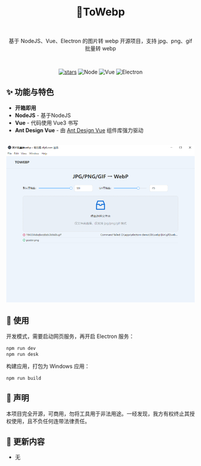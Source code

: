 <div align="center">
<br />
  <h1>🚀ToWebp</h1>
<br />

基于 NodeJS、Vue、Electron 的图片转 webp 开源项目，支持 jpg、png、gif 批量转 webp

<br />

[![stars](https://img.shields.io/github/stars/zhengyiapp/towebp?style=flat-square&logo=GitHub)](https://github.com/zhengyiapp/towebp)
![Node](https://img.shields.io/badge/Node-v22+-red)
![Vue](https://img.shields.io/badge/Vue-v3-red)
![Electron](https://img.shields.io/badge/Electron-required-green)
</div>

## ✨ 功能与特色

- **开箱即用**
- **NodeJS** - 基于NodeJS
- **Vue** - 代码使用 Vue3 书写
- **Ant Design Vue** - 由 [Ant Design Vue](https://antdv.com/components/overview) 组件库强力驱动

<div style="text-align:center;margin-top:30px"><img src="public/img/ui.png"></div>

## 🌈 使用

开发模式，需要启动网页服务，再开启 Electron 服务：
```
npm run dev
npm run desk
```

构建应用，打包为 Windows 应用：
```
npm run build
```

## 📝 声明

本项目完全开源，可商用，勿将工具用于非法用途。一经发现，我方有权终止其授权使用，且不负任何连带法律责任。

## 📔 更新内容

* 无